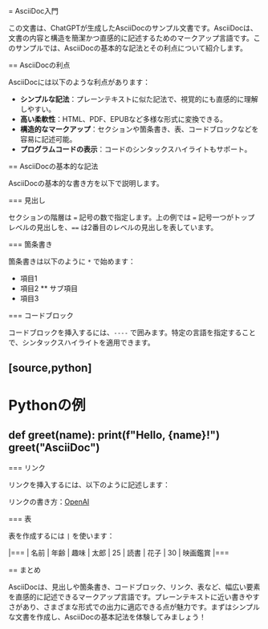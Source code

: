 = AsciiDoc入門

この文書は、ChatGPTが生成したAsciiDocのサンプル文書です。AsciiDocは、文書の内容と構造を簡潔かつ直感的に記述するためのマークアップ言語です。このサンプルでは、AsciiDocの基本的な記法とその利点について紹介します。

== AsciiDocの利点

AsciiDocには以下のような利点があります：

* **シンプルな記法**：プレーンテキストに似た記法で、視覚的にも直感的に理解しやすい。
* **高い柔軟性**：HTML、PDF、EPUBなど多様な形式に変換できる。
* **構造的なマークアップ**：セクションや箇条書き、表、コードブロックなどを容易に記述可能。
* **プログラムコードの表示**：コードのシンタックスハイライトもサポート。

== AsciiDocの基本的な記法

AsciiDocの基本的な書き方を以下で説明します。

=== 見出し

セクションの階層は `=` 記号の数で指定します。上の例では `=` 記号一つがトップレベルの見出しを、`==` は2番目のレベルの見出しを表しています。

=== 箇条書き

箇条書きは以下のように `*` で始めます：

* 項目1
* 項目2
** サブ項目
* 項目3

=== コードブロック

コードブロックを挿入するには、`----` で囲みます。特定の言語を指定することで、シンタックスハイライトを適用できます。

[source,python]
----
# Pythonの例
def greet(name):
    print(f"Hello, {name}!")
greet("AsciiDoc")
----

=== リンク

リンクを挿入するには、以下のように記述します：

リンクの書き方：[OpenAI](https://openai.com/)

=== 表

表を作成するには `|` を使います：

|===
| 名前 | 年齢 | 趣味
| 太郎 | 25 | 読書
| 花子 | 30 | 映画鑑賞
|===

== まとめ

AsciiDocは、見出しや箇条書き、コードブロック、リンク、表など、幅広い要素を直感的に記述できるマークアップ言語です。プレーンテキストに近い書きやすさがあり、さまざまな形式での出力に適応できる点が魅力です。まずはシンプルな文書を作成し、AsciiDocの基本記法を体験してみましょう！
